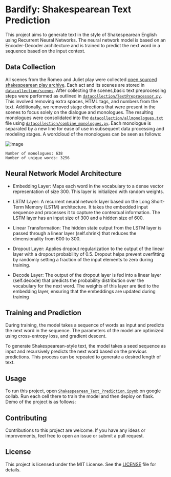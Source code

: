 # Bardify: Shakespearean Text Prediction

This project aims to generate text in the style of Shakespearean English using Recurrent Neural Networks. The neural network model is based on an Encoder-Decoder architecture and is trained to predict the next word in a sequence based on the input context.

## Data Collection

All scenes from the Romeo and Juliet play were collected [open sourced shakespearean play archive](https://www.opensourceshakespeare.org/views/plays/play_view.php?WorkID=romeojuliet&Scope=entire&pleasewait=1&msg=pl). Each act and its scenes are stored in [`datacollection/scenes`](https://github.com/Ishwin9/text-prediction/tree/main/datacollection/scenes). After collecting the scenes,basic text preprocessing steps were performed as outlined in [`datacollection/TextPreprocessor.py`](https://github.com/Ishwin9/text-prediction/blob/main/datacollection/TextPreprocessor.py). This involved removing extra spaces, HTML tags, and numbers from the text. Additionally, we removed stage directions that were present in the scenes to focus solely on the dialogue and monologues. The resulting monologues were consolidated into the  [`datacollection/allmonologues.txt`](https://github.com/Ishwin9/text-prediction/blob/main/datacollection/allmonologues.txt) file using [`datacollection/combine_monologues.py`](https://github.com/Ishwin9/text-prediction/blob/main/datacollection/combine_monologues.py). Each monologue is separated by a new line for ease of use in subsequent data processing and modeling stages. A wordcloud of the monologues can be seen as follows:

![image](https://github.com/Ishwin9/text-prediction/assets/94800627/1ea9eea7-ae46-4553-b93e-1155438cf620)

```
Number of monologues: 638
Number of unique words: 3256
```

## Neural Network Model Architecture

- Embedding Layer: Maps each word in the vocabulary to a dense vector representation of size 300. This layer is initialized with random weights.

- LSTM Layer: A recurrent neural network layer based on the Long Short-Term Memory (LSTM) architecture. It takes the embedded input sequence and processes it to capture the contextual information. The LSTM layer has an input size of 300 and a hidden size of 600.

- Linear Transformation: The hidden state output from the LSTM layer is passed through a linear layer (self.shrink) that reduces the dimensionality from 600 to 300.

- Dropout Layer: Applies dropout regularization to the output of the linear layer with a dropout probability of 0.5. Dropout helps prevent overfitting by randomly setting a fraction of the input elements to zero during training.

- Decode Layer: The output of the dropout layer is fed into a linear layer (self.decode) that predicts the probability distribution over the vocabulary for the next word. The weights of this layer are tied to the embedding layer, ensuring that the embeddings are updated during training

## Training and Prediction

During training, the model takes a sequence of words as input and predicts the next word in the sequence. The parameters of the model are optimized using cross-entropy loss, and gradient descent.

To generate Shakespearean-style text, the model takes a seed sequence as input and recursively predicts the next word based on the previous predictions. This process can be repeated to generate a desired length of text.

## Usage

To run this project, open [`Shakespearean_Text_Prediction.ipynb`](https://github.com/Ishwin9/text-prediction/blob/main/Shakespearean_Text_Prediction.ipynb) on google collab. Run each cell there to train the model and then deploy on flask. Demo of the project is as follows:


## Contributing

Contributions to this project are welcome. If you have any ideas or improvements, feel free to open an issue or submit a pull request.

## License

This project is licensed under the MIT License. See the [LICENSE](https://github.com/japnitahuja/shakespearean-text-predictor/blob/main/LICENSE) file for details.




